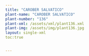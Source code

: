 ```yaml
---
title: "CAROBER SALVATICO"
plant-name: "CAROBER SALVATICO"
plant-number: "136"
plant-xml: /assets/xml/plant136.xml
plant-img: /assets/img/plant136.jpg
layout: single-xml
toc:true


---
```

